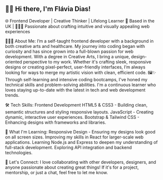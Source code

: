 ## 👋🏾 Hi there, I'm Flávia Dias!
🌐 Frontend Developer | Creative Thinker | Lifelong Learner
📍 Based in the UK | 👩🏾‍💻 Passionate about crafting intuitive and visually appealing web experiences

👩🏾‍💻 About Me:
I’m a self-taught frontend developer with a background in both creative arts and healthcare. 
My journey into coding began with curiosity and has since grown into a full-blown passion for web development.
With a degree in Creative Arts, I bring a unique, design-oriented perspective to my work. 
Whether it's crafting sleek, responsive designs or creating pixel-perfect, user-friendly interfaces, 
I’m always looking for ways to merge my artistic vision with clean, efficient code. 🖼️✨
Through self-learning and intensive coding bootcamps, I've honed my technical skills and problem-solving abilities. 
I'm a continuous learner who loves staying up-to-date with the latest in tech and web development trends.

🛠️ Tech Skills:
Frontend Development 
HTML5 & CSS3 - Building clean, semantic structures and styling responsive layouts.
JavaScript - Creating dynamic, interactive user experiences.
Bootstrap & Tailwind CSS - Enhancing designs with frameworks and libraries.

🌱 What I'm Learning:
Responsive Design - Ensuring my designs look good on all screen sizes.
Improving my skills in React for larger-scale web applications.
Learning Node.js and Express to deepen my understanding of full-stack development.
Exploring API integration and backend technologies.

💬 Let's Connect:
I love collaborating with other developers, designers, and anyone passionate about creating great things! If it's for a project, mentorship, or just a chat, feel free to let me know.
